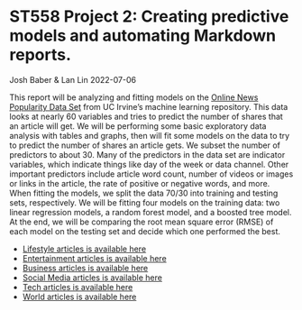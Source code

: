 ST558 Project 2: Creating predictive models and automating Markdown
reports.
================
Josh Baber & Lan Lin
2022-07-06

This report will be analyzing and fitting models on the [Online News
Popularity Data
Set](https://archive.ics.uci.edu/ml/datasets/Online+News+Popularity)
from UC Irvine’s machine learning repository. This data looks at nearly
60 variables and tries to predict the number of shares that an article
will get. We will be performing some basic exploratory data analysis
with tables and graphs, then will fit some models on the data to try to
predict the number of shares an article gets. We subset the number of
predictors to about 30. Many of the predictors in the data set are
indicator variables, which indicate things like day of the week or data
channel. Other important predictors include article word count, number
of videos or images or links in the article, the rate of positive or
negative words, and more. When fitting the models, we split the data
70/30 into training and testing sets, respectively. We will be fitting
four models on the training data: two linear regression models, a random
forest model, and a boosted tree model. At the end, we will be comparing
the root mean square error (RMSE) of each model on the testing set and
decide which one performed the best.

-   [Lifestyle articles is available here](Lifestyle.md)
-   [Entertainment articles is available here](Entertainment.md)
-   [Business articles is available here](Business.md)
-   [Social Media articles is available here](Social%20Media.md)
-   [Tech articles is available here](Tech.md)
-   [World articles is available here](World.md)
